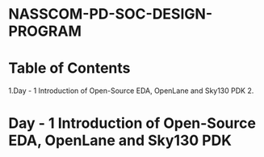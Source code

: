 # NASSCOM-PD-SOC-DESIGN-PROGRAM

# Table of Contents
1.Day - 1 Introduction of Open-Source EDA, OpenLane and Sky130 PDK
2.

# Day - 1 Introduction of Open-Source EDA, OpenLane and Sky130 PDK

